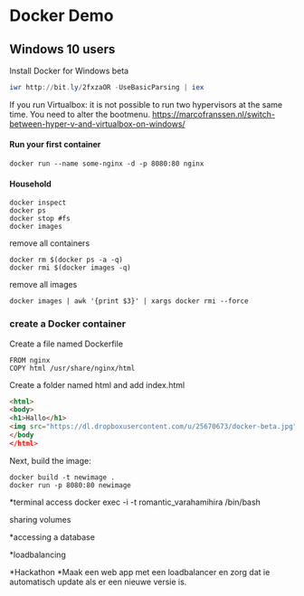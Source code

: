 # Docker Demo

## Windows 10 users
Install Docker for Windows beta

```Powershell
iwr http://bit.ly/2fxzaOR -UseBasicParsing | iex
```

If you run Virtualbox: it is not possible to run two hypervisors at the same time. You need to alter the bootmenu.
https://marcofranssen.nl/switch-between-hyper-v-and-virtualbox-on-windows/   



#### Run your first container
```
docker run --name some-nginx -d -p 8080:80 nginx
```

#### Household
```
docker inspect
docker ps
docker stop #fs
docker images
```

remove all containers
```
docker rm $(docker ps -a -q)
docker rmi $(docker images -q)
```

remove all images
```
docker images | awk '{print $3}' | xargs docker rmi --force
```

### create a Docker container
Create a file named Dockerfile

```
FROM nginx
COPY html /usr/share/nginx/html
```

Create a folder named html and add index.html

```html
<html>
<body>
<h1>Hallo</h1>
<img src="https://dl.dropboxusercontent.com/u/25670673/docker-beta.jpg" width="50%" height="50%">
</body
</html>
```

Next, build the image:

```
docker build -t newimage .
docker run -p 8080:80 newimage
```

*terminal access
docker exec -i -t  romantic_varahamihira /bin/bash

sharing volumes

*accessing a database

*loadbalancing

*Hackathon
*Maak een web app met een loadbalancer en zorg dat ie automatisch update als er een nieuwe versie is. 


